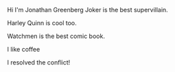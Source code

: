 Hi I'm Jonathan Greenberg
Joker is the best supervillain.

Harley Quinn is cool too.

Watchmen is the best comic book.

I like coffee

I resolved the conflict!